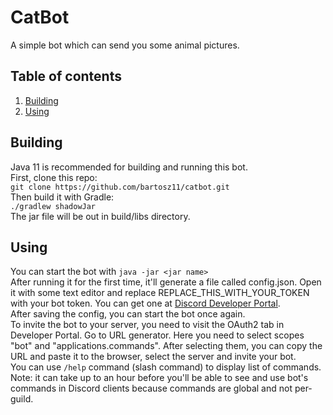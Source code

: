 # CatBot

A simple bot which can send you some animal pictures.

## Table of contents

1. [Building](#building)
2. [Using](#using)

## Building

Java 11 is recommended for building and running this bot. <br/>
First, clone this repo: <br/>
``git clone https://github.com/bartosz11/catbot.git`` <br/>
Then build it with Gradle: <br/>
``./gradlew shadowJar`` <br/>
The jar file will be out in build/libs directory. <br/>

## Using

You can start the bot with ``java -jar <jar name>`` <br/>
After running it for the first time, it'll generate a file called config.json. Open it with some text editor and replace REPLACE_THIS_WITH_YOUR_TOKEN with your bot token. You can get one at [Discord Developer Portal](https://discord.com/developers/applications). <br/>
After saving the config, you can start the bot once again. <br/>
To invite the bot to your server, you need to visit the OAuth2 tab in Developer Portal. Go to URL generator. Here you need to select scopes "bot" and "applications.commands". After selecting them, you can copy the URL and paste it to the browser, select the server and invite your bot. <br/>
You can use ``/help`` command (slash command) to display list of commands. <br/>
Note: it can take up to an hour before you'll be able to see and use bot's commands in Discord clients because commands are global and not per-guild. <br/>



